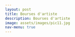 ```yaml
---
layout: post
title: Bourses d'artiste
description: Bourses d'artiste
image: assets/images/pic11.jpg
nav-menu: true
---
```

